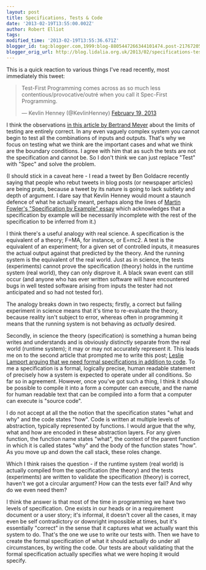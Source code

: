 ```yaml
---
layout: post
title: Specifications, Tests & Code
date: '2013-02-19T13:55:00.002Z'
author: Robert Elliot
tags: 
modified_time: '2013-02-19T13:55:36.671Z'
blogger_id: tag:blogger.com,1999:blog-8805447266344101474.post-2176720518674447816
blogger_orig_url: http://blog.lidalia.org.uk/2013/02/specifications-tests-code.html
---
```


This is a quick reaction to various things I've read recently, most immediately this tweet:
<blockquote class="twitter-tweet">Test-First Programming comes across as so much less contentious/provocative/outré when you call it Spec-First Programming.

&mdash; Kevlin Henney (@KevlinHenney) <a href="https://twitter.com/KevlinHenney/status/303831637324619776">February 19, 2013</a></blockquote><script async src="//platform.twitter.com/widgets.js" charset="utf-8"></script>
I think the observations <a href="http://cacm.acm.org/blogs/blog-cacm/156428-a-fundamental-duality-of-software-engineering/fulltext">in this article by Bertrand Meyer</a> about the limits of testing are entirely correct. In any even vaguely complex system you cannot begin to test all the combinations of inputs and outputs. That's why we focus on testing what we think are the important cases and what we think are the boundary conditions. I agree with him that as such the tests are not the specification and cannot be. So I don't think we can just replace "Test" with "Spec" and solve the problem.

(I should stick in a caveat here - I read a tweet by Ben Goldacre recently saying that people who rebut tweets in blog posts (or newspaper articles) are being prats, because a tweet by its nature is going to lack subtlety and depth of argument. I&nbsp;dare say&nbsp;that Kevlin Henney would mount a staunch defence of what he actually meant, perhaps along the lines of <a href="http://martinfowler.com/bliki/SpecificationByExample.html">Martin Fowler's "Specification by Example" essay</a> which acknowledges that a specification by example will be necessarily incomplete with the rest of the specification to be inferred from it.)

I&nbsp;think&nbsp;there's a useful analogy with real science. A specification is the equivalent of a theory; F=MA, for instance, or E=mc2. A test is the equivalent of an experiment; for a given set of controlled inputs, it measures the actual output against that predicted by the&nbsp;theory. And the running system is the equivalent of the real world. Just as in science, the tests (experiments) cannot prove&nbsp;the specification (theory) holds in the runtime system (real world), they can only disprove it. A black swan event can still occur (and anyone who has ever written software will have encountered bugs in well tested software arising from inputs the tester had not anticipated and so had not tested for).

The analogy breaks down in two respects; firstly, a correct but failing experiment in science means that it's time to re-evaluate the theory, because reality isn't subject to error, whereas often in programming it means that the running system is not behaving as _actually_ desired.

Secondly, in science the theory (specification) is something a human being writes and understands and is obviously distinctly&nbsp;separate from the real world (runtime system); it may or may not accurately represent it. This leads me on to the second article that prompted me to write this post; <a href="http://www.wired.com/opinion/2013/01/code-bugs-programming-why-we-need-specs/">Leslie Lamport arguing that we need formal specifications in addition to code</a>. To me a specification is a formal, logically precise, human readable statement of precisely how a system is expected to operate under all conditions. So far so in agreement. However, once you've got such a thing, I think it should be possible to compile it into a form a computer can execute, and the name for human readable text that can be compiled into a form that a computer can execute is "source code".

I do not accept at all the the notion that the specification states "what and why" and the code states "how". Code is written at multiple levels of abstraction, typically represented by functions. I would argue that the why, what and how are encoded in these abstraction layers. For any given function, the function name states "what", the context of the parent function in which it is called states "why" and the body of the function states "how". As you move up and down the call stack, these roles change.

Which I think raises the question - if the runtime system (real world) is actually compiled from the specification (the theory) and the tests (experiments) are written to validate the specification (theory) is correct, haven't we got a circular argument? How can the tests ever fail? And why do we even need them?

I think the answer is that most of the time in programming we have two levels of specification. One exists in our heads or in a requirement document or a user story; it's informal, it doesn't cover all the cases, it may even be&nbsp;self&nbsp;contradictory or downright impossible at times, but it's essentially "correct" in the sense that it captures what we actually want this system to do. That's the one we use to write our tests with. Then we have to create the formal specification of what it should&nbsp;actually&nbsp;do under all circumstances, by writing the code. Our tests are about validating that the formal specification actually specifies what we were hoping it would specify.